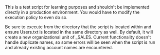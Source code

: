 This is a test script for learning purposes and shouldn't be implemented directly in a production environment. You would have to modify the execution policy to even do so.

Be sure to execute from the directory that the script is located within and ensure Users.txt is located in the same directory as well.
By default, it will create a new organizational unit of _SALES.
Current functionality doesn't handle duplicate names, so some errors will be seen when the script is run and already existing account names are encountered.
